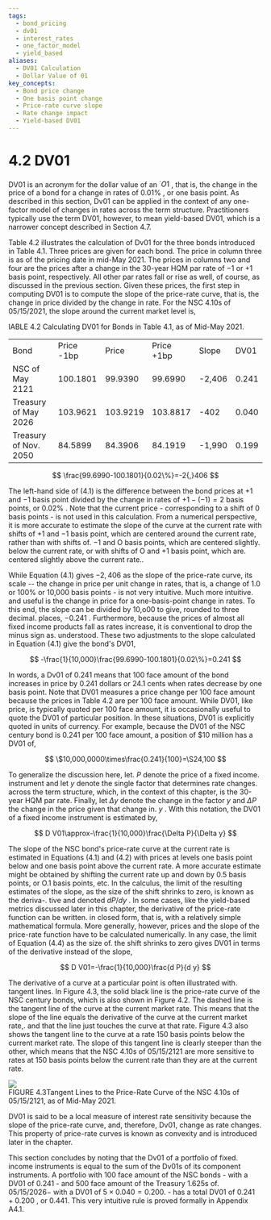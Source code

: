 ```yaml
---
tags:
  - bond_pricing
  - dv01
  - interest_rates
  - one_factor_model
  - yield_based
aliases:
  - DV01 Calculation
  - Dollar Value of 01
key_concepts:
  - Bond price change
  - One basis point change
  - Price-rate curve slope
  - Rate change impact
  - Yield-based DV01
---
```


# 4.2 DV01  

DV01 is an acronym for the dollar value of an $^{\cdot}O1$ , that is, the change in the price of a bond for a change in rates of $0.01\%$ , or one basis point. As described in this section, Dv01 can be applied in the context of any one-factor model of changes in rates across the term structure. Practitioners typically use the term DV01, however, to mean yield-based DV01, which is a narrower concept described in Section 4.7.  

Table 4.2 illustrates the calculation of Dv01 for the three bonds introduced in Table 4.1. Three prices are given for each bond. The price in column three is as of the pricing date in mid-May 2021. The prices in columns two and four are the prices after a change in the 30-year HQM par rate of $-1$ or $+1$ basis point, respectively. All other par rates fall or rise as well, of course, as discussed in the previous section. Given these prices, the first step in computing DV01 is to compute the slope of the price-rate curve, that is, the change in price divided by the change in rate. For the NSC 4.10s of 05/15/2021, the slope around the current market level is,  

IABLE 4.2 Calculating DV01 for Bonds in Table 4.1, as of Mid-May 2021.   


<html><body><table><tr><td>Bond</td><td>Price -1bp</td><td>Price</td><td>Price +1bp</td><td>Slope</td><td>DV01</td></tr><tr><td>NSC of May 2121</td><td>100.1801</td><td>99.9390</td><td>99.6990</td><td>-2,406</td><td>0.241</td></tr><tr><td>Treasury of May 2026</td><td>103.9621</td><td>103.9219</td><td>103.8817</td><td>-402</td><td>0.040</td></tr><tr><td>Treasury of Nov. 2050</td><td>84.5899</td><td>84.3906</td><td>84.1919</td><td>-1,990</td><td>0.199</td></tr></table></body></html>  

$$
\frac{99.6990-100.1801}{0.02\%}=-2{,}406
$$  

The left-hand side of (4.1) is the difference between the bond prices at $+1$ and $-1$ basis point divided by the change in rates of $+1-(-1)=2$ basis points, or $0.02\%$ . Note that the current price - corresponding to a shift of 0 basis points - is not used in this calculation. From a numerical perspective, it is more accurate to estimate the slope of the curve at the current rate with shifts of $+1$ and $-1$ basis point, which are centered around the current rate, rather than with shifts of. $-1$ and O basis points, which are centered slightly. below the current rate, or with shifts of O and $+1$ basis point, which are. centered slightly above the current rate..  

While Equation (4.1) gives $-2{,}406$ as the slope of the price-rate curve, its scale -- the change in price per unit change in rates, that is, a change of 1.0 or $100\%$ or 10,000 basis points - is not very intuitive. Much more intuitive. and useful is the change in price for a one-basis-point change in rates. To this end, the slope can be divided by 10,o00 to give, rounded to three decimal. places, $-0.241$ . Furthermore, because the prices of almost all fixed income products fall as rates increase, it is conventional to drop the minus sign as. understood. These two adjustments to the slope calculated in Equation (4.1) give the bond's DV01,  

$$
-\frac{1}{10,000}\frac{99.6990-100.1801}{0.02\%}=0.241
$$  

In words, a Dv01 of 0.241 means that 100 face amount of the bond increases in price by 0.241 dollars or 24.1 cents when rates decrease by one basis point. Note that DV01 measures a price change per 100 face amount because the prices in Table 4.2 are per 100 face amount. While DV01, like price, is typically quoted per 100 face amount, it is occasionally useful to quote the DV01 of particular position. In these situations, DV01 is explicitly quoted in units of currency. For example, because the DV01 of the NSC century bond is 0.241 per 100 face amount, a position of $\$10$ million has a DV01 of,  

$$
\$10,000,0000\times\frac{0.241}{100}=\S24,100
$$  

To generalize the discussion here, let. $P$ denote the price of a fixed income. instrument and let $y$ denote the single factor that determines rate changes. across the term structure, which, in the context of this chapter, is the 30-year HQM par rate. Finally, let $\Delta y$ denote the change in the factor $y$ and $\Delta P$ the change in the price given that change in. $y$ . With this notation, the DV01 of a fixed income instrument is estimated by,  

$$
D V01\approx-\frac{1}{10,000}\frac{\Delta P}{\Delta y}
$$  

The slope of the NSC bond's price-rate curve at the current rate is estimated in Equations (4.1) and (4.2) with prices at levels one basis point below and one basis point above the current rate. A more accurate estimate might be obtained by shifting the current rate up and down by 0.5 basis points, or O.1 basis points, etc. In the calculus, the limit of the resulting estimates of the slope, as the size of the shift shrinks to zero, is known as the deriva-. tive and denoted $d P/d y$ . In some cases, like the yield-based metrics discussed later in this chapter, the derivative of the price-rate function can be written. in closed form, that is, with a relatively simple mathematical formula. More generally, however, prices and the slope of the price-rate function have to be calculated numerically. In any case, the limit of Equation (4.4) as the size of. the shift shrinks to zero gives DV01 in terms of the derivative instead of the slope,  

$$
D V01=-\frac{1}{10,000}\frac{d P}{d y}
$$  

The derivative of a curve at a particular point is often illustrated with. tangent lines. In Figure 4.3, the solid black line is the price-rate curve of the NSC century bonds, which is also shown in Figure 4.2. The dashed line is the tangent line of the curve at the current market rate. This means that the slope of the line equals the derivative of the curve at the current market rate,. and that the line just touches the curve at that rate. Figure 4.3 also shows the tangent line to the curve at a rate 150 basis points below the current market rate. The slope of this tangent line is clearly steeper than the other, which means that the NSC 4.10s of 05/15/2121 are more sensitive to rates at 150 basis points below the current rate than they are at the current rate.  

![](2995780d0232362ecd20510ec589c69080a8e897e170f0611944b2232cd2f3c4.jpg)  
FIGURE 4.3Tangent Lines to the Price-Rate Curve of the NSC 4.10s of 05/15/2121, as of Mid-May 2021.  

DV01 is said to be a local measure of interest rate sensitivity because the slope of the price-rate curve, and, therefore, Dv01, change as rate changes. This property of price-rate curves is known as convexity and is introduced later in the chapter.  

This section concludes by noting that the Dv01 of a portfolio of fixed. income instruments is equal to the sum of the Dv01s of its component instruments. A portfolio with 100 face amount of the NSC bonds - with a DV01 of 0.241 - and 500 face amount of the Treasury 1.625s of. $05/15/2026-$ with a DV01 of $5\times0.040=0.200.$ - has a total DV01 of $0.241+0.200$ , or 0.441. This very intuitive rule is proved formally in Appendix A4.1.  
